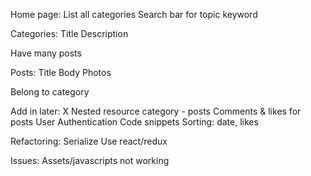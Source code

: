 Home page:
  List all categories
  Search bar for topic keyword

Categories:
  Title
  Description

  Have many posts

Posts:
  Title
  Body
  Photos

  Belong to category

Add in later:
  X Nested resource category - posts
  Comments & likes for posts
  User
  Authentication
  Code snippets
  Sorting: date, likes

Refactoring:
  Serialize
  Use react/redux

Issues:
  Assets/javascripts not working

